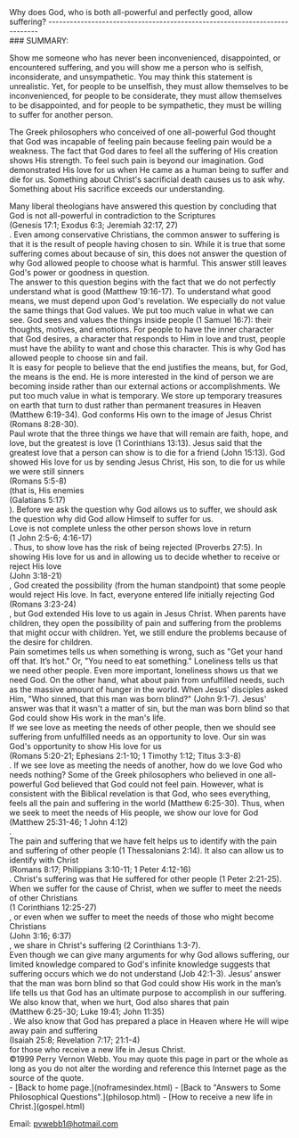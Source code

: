  <head> <title>(PVW) Why does God allow suffering?</title> <meta content="IE=9" http-equiv="X-UA-Compatible"></meta> <link href="css/page_style.css" rel="stylesheet" type="text/css"></link> </head><body><div class="page_style"> Why does God, who is both all-powerful and perfectly good, allow suffering?
---------------------------------------------------------------------------

<div class="p">### SUMMARY:

Show me someone who has never been inconvenienced, disappointed, or encountered suffering, and you will show me a person who is selfish, inconsiderate, and unsympathetic. You may think this statement is unrealistic. Yet, for people to be unselfish, they must allow themselves to be inconvenienced, for people to be considerate, they must allow themselves to be disappointed, and for people to be sympathetic, they must be willing to suffer for another person.

The Greek philosophers who conceived of one all-powerful God thought that God was incapable of feeling pain because feeling pain would be a weakness. The fact that God dares to feel all the suffering of His creation shows His strength. To feel such pain is beyond our imagination. God demonstrated His love for us when He came as a human being to suffer and die for us. Something about Christ's sacrificial death causes us to ask why. Something about His sacrifice exceeds our understanding.

</div><div class="p">Many liberal theologians have answered this question by concluding that God is not all-powerful in contradiction to the Scriptures<div class="footnote">(Genesis 17:1; Exodus 6:3; Jeremiah 32:17, 27)</div>. Even among conservative Christians, the common answer to suffering is that it is the result of people having chosen to sin. While it is true that some suffering comes about because of sin, this does not answer the question of why God allowed people to choose what is harmful. This answer still leaves God's power or goodness in question.</div><div class="p">The answer to this question begins with the fact that we do not perfectly understand what is good (Matthew 19:16-17). To understand what good means, we must depend upon God's revelation. We especially do not value the same things that God values. We put too much value in what we can see. God sees and values the things inside people (1 Samuel 16:7): their thoughts, motives, and emotions. For people to have the inner character that God desires, a character that responds to Him in love and trust, people must have the ability to want and chose this character. This is why God has allowed people to choose sin and fail.</div><div class="p">It is easy for people to believe that the end justifies the means, but, for God, the means is the end. He is more interested in the kind of person we are becoming inside rather than our external actions or accomplishments. We put too much value in what is temporary. We store up temporary treasures on earth that turn to dust rather than permanent treasures in Heaven (Matthew 6:19-34). God conforms His own to the image of Jesus Christ (Romans 8:28-30).</div><div class="p">Paul wrote that the three things we have that will remain are faith, hope, and love, but the greatest is love (1 Corinthians 13:13). Jesus said that the greatest love that a person can show is to die for a friend (John 15:13). God showed His love for us by sending Jesus Christ, His son, to die for us while we were still sinners<div class="footnote">(Romans 5:5-8)</div> (that is, His enemies<div class="footnote">(Galatians 5:17)</div>). Before we ask the question why God allows us to suffer, we should ask the question why did God allow Himself to suffer for us.</div><div class="p">Love is not complete unless the other person shows love in return<div class="footnote">(1 John 2:5-6; 4:16-17)</div>. Thus, to show love has the risk of being rejected (Proverbs 27:5). In showing His love for us and in allowing us to decide whether to receive or reject His love <div class="footnote">(John 3:18-21)</div>, God created the possibility (from the human standpoint) that some people would reject His love. In fact, everyone entered life initially rejecting God<div class="footnote">(Romans 3:23-24)</div>, but God extended His love to us again in Jesus Christ. When parents have children, they open the possibility of pain and suffering from the problems that might occur with children. Yet, we still endure the problems because of the desire for children.</div><div class="p">Pain sometimes tells us when something is wrong, such as "Get your hand off that. It&#146;s hot." Or, "You need to eat something." Loneliness tells us that we need other people. Even more important, loneliness shows us that we need God. On the other hand, what about pain from unfulfilled needs, such as the massive amount of hunger in the world. When Jesus' disciples asked Him, "Who sinned, that this man was born blind?" (John 9:1-7). Jesus' answer was that it wasn't a matter of sin, but the man was born blind so that God could show His work in the man's life.</div><div class="p">If we see love as meeting the needs of other people, then we should see suffering from unfulfilled needs as an opportunity to love. Our sin was God's opportunity to show His love for us<div class="footnote">(Romans 5:20-21; Ephesians 2:1-10; 1 Timothy 1:12; Titus 3:3-8)</div>. If we see love as meeting the needs of another, how do we love God who needs nothing? Some of the Greek philosophers who believed in one all-powerful God believed that God could not feel pain. However, what is consistent with the Biblical revelation is that God, who sees everything, feels all the pain and suffering in the world (Matthew 6:25-30). Thus, when we seek to meet the needs of His people, we show our love for God<div class="footnote">(Matthew 25:31-46; 1 John 4:12)</div>.</div><div class="p">The pain and suffering that we have felt helps us to identify with the pain and suffering of other people (1 Thessalonians 2:14). It also can allow us to identify with Christ<div class="footnote">(Romans 8:17; Philippians 3:10-11; 1 Peter 4:12-16)</div>. Christ's suffering was that He suffered for other people (1 Peter 2:21-25). When we suffer for the cause of Christ, when we suffer to meet the needs of other Christians<div class="footnote">(1 Corinthians 12:25-27)</div>, or even when we suffer to meet the needs of those who might become Christians<div class="footnote">(John 3:16; 6:37)</div>, we share in Christ's suffering (2 Corinthians 1:3-7).</div><div class="p">Even though we can give many arguments for why God allows suffering, our limited knowledge compared to God's infinite knowledge suggests that suffering occurs which we do not understand (Job 42:1-3). Jesus&#146; answer that the man was born blind so that God could show His work in the man&#146;s life tells us that God has an ultimate purpose to accomplish in our suffering. We also know that, when we hurt, God also shares that pain<div class="footnote">(Matthew 6:25-30; Luke 19:41; John 11:35)</div>. We also know that God has prepared a place in Heaven where He will wipe away pain and suffering<div class="footnote">(Isaiah 25:8; Revelation 7:17; 21:1-4)</div> for those who receive a new life in Jesus Christ.</div><div class="p" id="footnotes"></div><script src="js/footnotes.js" type="text/javascript"></script><div class="copy">©1999 Perry Vernon Webb. You may quote this page in part or the whole as long as you do not alter the wording and reference this Internet page as the source of the quote.</div>  </div>- [Back to home page.](noframesindex.html)
- [Back to "Answers to Some Philosophical Questions".](philosop.html)
- [How to receive a new life in Christ.](gospel.html)

Email: [pvwebb1@hotmail.com](mailto:pvwebb1@hotmail.com)

